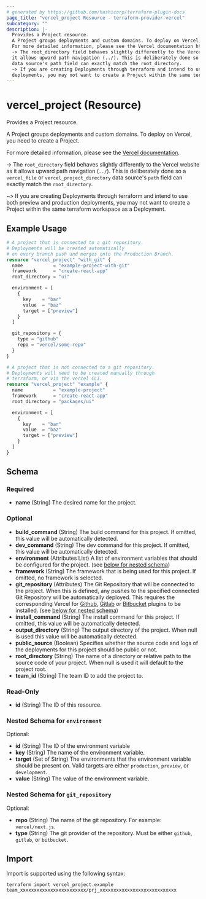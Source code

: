 ```yaml
---
# generated by https://github.com/hashicorp/terraform-plugin-docs
page_title: "vercel_project Resource - terraform-provider-vercel"
subcategory: ""
description: |-
  Provides a Project resource.
  A Project groups deployments and custom domains. To deploy on Vercel, you need to create a Project.
  For more detailed information, please see the Vercel documentation https://vercel.com/docs/concepts/projects/overview.
  -> The root_directory field behaves slightly differently to the Vercel website as
  it allows upward path navigation (../). This is deliberately done so a vercel_file or vercel_project_directory
  data source's path field can exactly match the root_directory.
  ~> If you are creating Deployments through terraform and intend to use both preview and production
  deployments, you may not want to create a Project within the same terraform workspace as a Deployment.
---
```


# vercel_project (Resource)

Provides a Project resource.

A Project groups deployments and custom domains. To deploy on Vercel, you need to create a Project.

For more detailed information, please see the [Vercel documentation](https://vercel.com/docs/concepts/projects/overview).

-> The `root_directory` field behaves slightly differently to the Vercel website as
it allows upward path navigation (`../`). This is deliberately done so a `vercel_file` or `vercel_project_directory`
data source's `path` field can exactly match the `root_directory`.

~> If you are creating Deployments through terraform and intend to use both preview and production
deployments, you may not want to create a Project within the same terraform workspace as a Deployment.

## Example Usage

```terraform
# A project that is connected to a git repository.
# Deployments will be created automatically
# on every branch push and merges onto the Production Branch.
resource "vercel_project" "with_git" {
  name           = "example-project-with-git"
  framework      = "create-react-app"
  root_directory = "ui"

  environment = [
    {
      key    = "bar"
      value  = "baz"
      target = ["preview"]
    }
  ]

  git_repository = {
    type = "github"
    repo = "vercel/some-repo"
  }
}

# A project that is not connected to a git repository.
# Deployments will need to be created manually through
# terraform, or via the vercel CLI.
resource "vercel_project" "example" {
  name           = "example-project"
  framework      = "create-react-app"
  root_directory = "packages/ui"

  environment = [
    {
      key    = "bar"
      value  = "baz"
      target = ["preview"]
    }
  ]
}
```

<!-- schema generated by tfplugindocs -->
## Schema

### Required

- **name** (String) The desired name for the project.

### Optional

- **build_command** (String) The build command for this project. If omitted, this value will be automatically detected.
- **dev_command** (String) The dev command for this project. If omitted, this value will be automatically detected.
- **environment** (Attributes List) A list of environment variables that should be configured for the project. (see [below for nested schema](#nestedatt--environment))
- **framework** (String) The framework that is being used for this project. If omitted, no framework is selected.
- **git_repository** (Attributes) The Git Repository that will be connected to the project. When this is defined, any pushes to the specified connected Git Repository will be automatically deployed. This requires the corresponding Vercel for [Github](https://vercel.com/docs/concepts/git/vercel-for-github), [Gitlab](https://vercel.com/docs/concepts/git/vercel-for-gitlab) or [Bitbucket](https://vercel.com/docs/concepts/git/vercel-for-bitbucket) plugins to be installed. (see [below for nested schema](#nestedatt--git_repository))
- **install_command** (String) The install command for this project. If omitted, this value will be automatically detected.
- **output_directory** (String) The output directory of the project. When null is used this value will be automatically detected.
- **public_source** (Boolean) Specifies whether the source code and logs of the deployments for this project should be public or not.
- **root_directory** (String) The name of a directory or relative path to the source code of your project. When null is used it will default to the project root.
- **team_id** (String) The team ID to add the project to.

### Read-Only

- **id** (String) The ID of this resource.

<a id="nestedatt--environment"></a>
### Nested Schema for `environment`

Optional:

- **id** (String) The ID of the environment variable
- **key** (String) The name of the environment variable.
- **target** (Set of String) The environments that the environment variable should be present on. Valid targets are either `production`, `preview`, or `development`.
- **value** (String) The value of the environment variable.


<a id="nestedatt--git_repository"></a>
### Nested Schema for `git_repository`

Optional:

- **repo** (String) The name of the git repository. For example: `vercel/next.js`.
- **type** (String) The git provider of the repository. Must be either `github`, `gitlab`, or `bitbucket`.

## Import

Import is supported using the following syntax:

```shell
terraform import vercel_project.example team_xxxxxxxxxxxxxxxxxxxxxxxx/prj_xxxxxxxxxxxxxxxxxxxxxxxxxxxx
```
